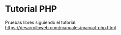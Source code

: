 # Tutorial PHP
Pruebas libres siguiendo el tutorial:
https://desarrolloweb.com/manuales/manual-php.html


